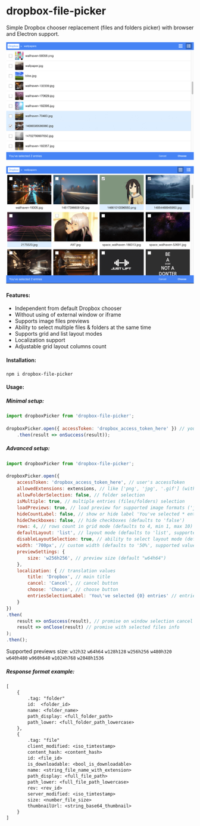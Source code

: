 # dropbox-file-picker
Simple Dropbox chooser replacement (files and folders picker) with browser and Electron support.

![alt text](https://raw.githubusercontent.com/brain0verfl0w/dropbox-file-picker/graphics/images/list-view.png)

![alt text](https://raw.githubusercontent.com/brain0verfl0w/dropbox-file-picker/graphics/images/grid-view.png)

#### Features:
- Independent from default Dropbox chooser
- Without using of external window or iframe
- Supports image files previews
- Ability to select multiple files & folders at the same time
- Supports grid and list layout modes
- Localization support
- Adjustable grid layout columns count

#### Installation:

`npm i dropbox-file-picker`


#### Usage:
##### Minimal setup:
```javascript
import dropboxPicker from 'dropbox-file-picker';

dropboxPicker.open({ accessToken: 'dropbox_access_token_here' }) // you need only accessToken
    .then(result => onSuccess(result));
```

##### Advanced setup:
```javascript
import dropboxPicker from 'dropbox-file-picker';

dropboxPicker.open({
    accessToken: 'dropbox_access_token_here', // user's accessToken
    allowedExtensions: extensions, // like ['png', 'jpg', '.gif'] (with or without dot)
    allowFolderSelection: false, // folder selection 
    isMultiple: true, // multiple entries (files/folders) selection
    loadPreviews: true, // load preview for supported image formats ('jpg', 'jpeg', 'png', 'tiff', 'tif', 'gif', 'bmp')
    hideCountLabel: false, // show or hide label 'You've selected * entries' (defaults to 'false')
    hideCheckboxes: false, // hide checkboxes (defaults to 'false')
    rows: 4, // rows count in grid mode (defaults to 4, min 1, max 10)
    defaultLayout: 'list', // layout mode (defaults to 'list', supported values: 'list', 'grid')
    disableLayoutSelection: true, // ability to select layout mode (defaults to 'false')
    width: '700px', // custom width (defaults to '50%', supported values: any css width value)
    previewSettings: {
        size: 'w256h256', // preview size (default "w64h64")
    },
    localization: { // translation values
        title: 'Dropbox', // main title
        cancel: 'Cancel', // cancel button
        choose: 'Choose', // choose button
        entriesSelectionLabel: 'You\'ve selected {0} entries' // entries selection label
    }
})
.then(
    result => onSuccess(result), // promise on window selection cancel
    result => onClose(result) // promise with selected files info
);
.then();
```

Supported previews size: `w32h32` `w64h64` `w128h128` `w256h256` `w480h320` `w640h480` `w960h640` `w1024h768` `w2048h1536`

##### Response format example:
```
[
    {
        .tag: "folder"
        id:  <folder_id>
        name: <folder_name>
        path_display: <full_folder_path>
        path_lower: <full_folder_path_lowercase>
    },
    {
        .tag: "file"
        client_modified: <iso_timtestamp>
        content_hash: <content_hash>
        id: <file_id>
        is_downloadable: <bool_is_downloadable>
        name: <string_file_name_with_extension>
        path_display: <full_file_path>
        path_lower: <full_file_path_lowercase>
        rev: <rev_id>
        server_modified: <iso_timtestamp>
        size: <number_file_size>
        thumbnailUrl: <string_base64_thumbnail>
    }
]
```